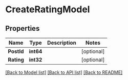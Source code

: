 # CreateRatingModel

## Properties
Name | Type | Description | Notes
------------ | ------------- | ------------- | -------------
**PostId** | **int64** |  | [optional] 
**Rating** | **int32** |  | [optional] 

[[Back to Model list]](../README.md#documentation-for-models) [[Back to API list]](../README.md#documentation-for-api-endpoints) [[Back to README]](../README.md)


